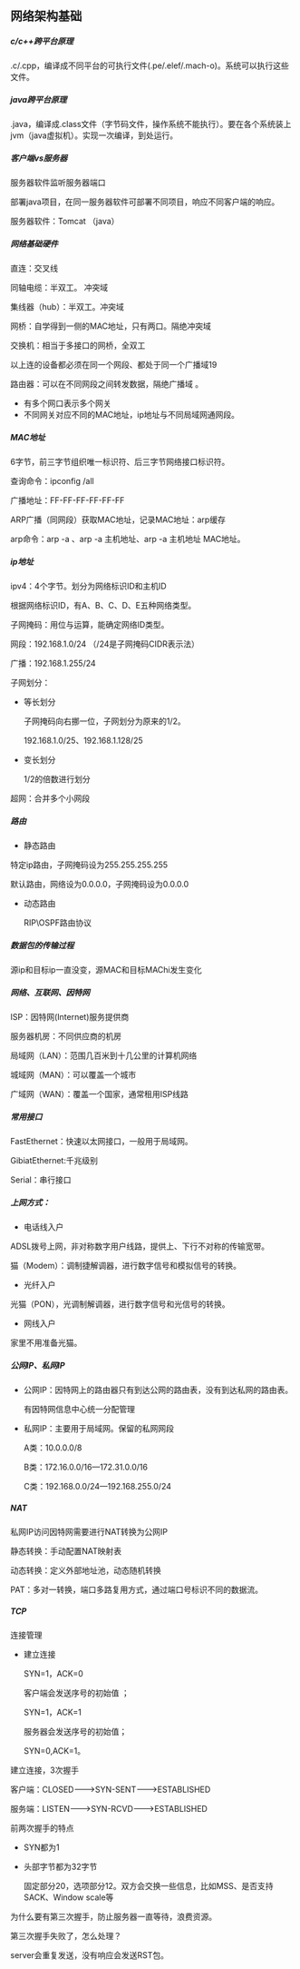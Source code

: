 ## 网络架构基础

##### c/c++跨平台原理

.c/.cpp，编译成不同平台的可执行文件(.pe/.elef/.mach-o)。系统可以执行这些文件。

##### java跨平台原理

.java，编译成.class文件（字节码文件，操作系统不能执行）。要在各个系统装上jvm（java虚拟机）。实现一次编译，到处运行。

##### 客户端vs服务器

服务器软件监听服务器端口

部署java项目，在同一服务器软件可部署不同项目，响应不同客户端的响应。

服务器软件：Tomcat （java）

##### 网络基础硬件

直连：交叉线

同轴电缆：半双工。 冲突域

集线器（hub）：半双工。冲突域

网桥：自学得到一侧的MAC地址，只有两口。隔绝冲突域

交换机：相当于多接口的网桥，全双工

以上连的设备都必须在同一个网段、都处于同一个广播域19

路由器：可以在不同网段之间转发数据，隔绝广播域 。

- 有多个网口表示多个网关
- 不同网关对应不同的MAC地址，ip地址与不同局域网通网段。

##### MAC地址

6字节，前三字节组织唯一标识符、后三字节网络接口标识符。

查询命令：ipconfig /all

广播地址：FF-FF-FF-FF-FF-FF 

ARP广播（同网段）获取MAC地址，记录MAC地址：arp缓存

arp命令：arp -a 、arp -a 主机地址、arp -a 主机地址 MAC地址。

##### ip地址

ipv4：4个字节。划分为网络标识ID和主机ID

根据网络标识ID，有A、B、C、D、E五种网络类型。

子网掩码：用位与运算，能确定网络ID类型。

网段：192.168.1.0/24 （/24是子网掩码CIDR表示法）

广播：192.168.1.255/24

子网划分：

- 等长划分

  子网掩码向右挪一位，子网划分为原来的1/2。

  192.168.1.0/25、192.168.1.128/25

- 变长划分

  1/2的倍数进行划分

超网：合并多个小网段

##### 路由

- 静态路由 

特定ip路由，子网掩码设为255.255.255.255

默认路由，网络设为0.0.0.0，子网掩码设为0.0.0.0

- 动态路由

  RIP\OSPF路由协议

##### 数据包的传输过程

 源ip和目标ip一直没变，源MAC和目标MAChi发生变化

##### 网络、互联网、因特网

ISP：因特网(Internet)服务提供商

服务器机房：不同供应商的机房

局域网（LAN）：范围几百米到十几公里的计算机网络

城域网（MAN）：可以覆盖一个城市

广域网（WAN）：覆盖一个国家，通常租用ISP线路

##### 常用接口

FastEthernet：快速以太网接口，一般用于局域网。

GibiatEthernet:千兆级别

Serial：串行接口

##### 上网方式：

- 电话线入户

ADSL拨号上网，非对称数字用户线路，提供上、下行不对称的传输宽带。

猫（Modem）：调制捷解调器，进行数字信号和模拟信号的转换。

- 光纤入户

光猫（PON），光调制解调器，进行数字信号和光信号的转换。

- 网线入户

家里不用准备光猫。

##### 公网IP、私网IP

- 公网IP：因特网上的路由器只有到达公网的路由表，没有到达私网的路由表。

  有因特网信息中心统一分配管理

- 私网IP：主要用于局域网。保留的私网网段

  A类：10.0.0.0/8

  B类：172.16.0.0/16—172.31.0.0/16

  C类：192.168.0.0/24—192.168.255.0/24

##### NAT

私网IP访问因特网需要进行NAT转换为公网IP

静态转换：手动配置NAT映射表

动态转换：定义外部地址池，动态随机转换

PAT：多对一转换，端口多路复用方式，通过端口号标识不同的数据流。





##### TCP

连接管理

- 建立连接

  SYN=1，ACK=0
  
  客户端会发送序号的初始值 ；
  
  SYN=1，ACK=1
  
  服务器会发送序号的初始值；
  
  SYN=0,ACK=1。

建立连接，3次握手

客户端：CLOSED--->SYN-SENT--->ESTABLISHED

服务端：LISTEN--->SYN-RCVD--->ESTABLISHED

前两次握手的特点

- SYN都为1

- 头部字节都为32字节

  固定部分20，选项部分12。双方会交换一些信息，比如MSS、是否支持SACK、Window scale等

为什么要有第三次握手，防止服务器一直等待，浪费资源。

第三次握手失败了，怎么处理？

server会重复发送，没有响应会发送RST包。

